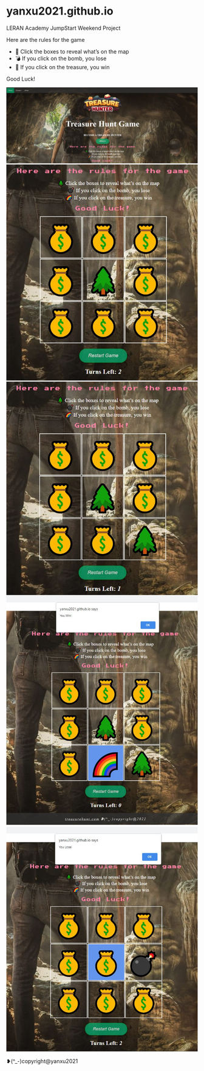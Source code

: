 # yanxu2021.github.io

LERAN Academy JumpStart Weekend Project

<p>Here are the rules for the game</p>
  <ul>
    <li>&#x1f332; Click the boxes to reveal what’s on the map</li>
    <li>&#128163; If you click on the bomb, you lose</li>
    <li>&#x1f308; If you click on the treasure, you win</li>
  </ul>
  <p>Good Luck!</p>

<img src="https://github.com/yanxu2021/yanxu2021.github.io/blob/main/img/1.JPG" alt="Treasure">
<img src="https://github.com/yanxu2021/yanxu2021.github.io/blob/main/img/2.JPG" alt="Treasure">
<img src="https://github.com/yanxu2021/yanxu2021.github.io/blob/main/img/3.JPG" alt="Treasure">
<img src="https://github.com/yanxu2021/yanxu2021.github.io/blob/main/img/4.JPG" alt="Treasure">
<img src="https://github.com/yanxu2021/yanxu2021.github.io/blob/main/img/5.JPG" alt="Treasure">

❥(^_-)copyright@yanxu2021

